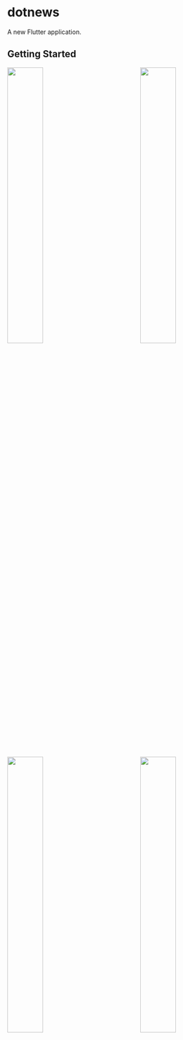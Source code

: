 # dotnews

A new Flutter application.

## Getting Started

<img align="left" float="right" src="https://i.imgur.com/6aJlpI1.jpg" width="40%">
<img align="right" float="left" src="https://i.imgur.com/WuOpB9g.jpg" width="40%">
<br />
<img align="left" float="right" src="https://i.imgur.com/oxIgkc4.jpg" width="40%">
<img align="right" float="left" src="https://i.imgur.com/Pv5vUms.jpg" width="40%">
